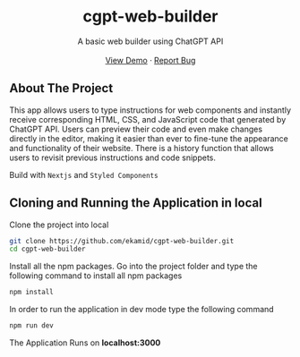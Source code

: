 <div align="center">
  <h1 align="center">cgpt-web-builder</h1>

  <p align="center">
    A basic web builder using ChatGPT API
    <br />
    <br />
    <a href="https://cgpt-web-builder.vercel.app/" target="_blank">View Demo</a>
    ·
    <a href="https://github.com/ekamid/cgpt-web-builder/issues">Report Bug</a>
  </p>
</div>

<!-- ABOUT THE PROJECT -->

## About The Project

This app allows users to type instructions for web components and instantly receive corresponding HTML, CSS, and JavaScript code that generated by ChatGPT API. Users can preview their code and even make changes directly in the editor, making it easier than ever to fine-tune the appearance and functionality of their website. There is a history function that allows users to revisit previous instructions and code snippets.

Build with `Nextjs` and `Styled Components`

## Cloning and Running the Application in local

Clone the project into local

```bash
git clone https://github.com/ekamid/cgpt-web-builder.git
cd cgpt-web-builder
```

Install all the npm packages. Go into the project folder and type the following command to install all npm packages

```bash
npm install
```

In order to run the application in dev mode type the following command

```bash
npm run dev
```

The Application Runs on **localhost:3000**
